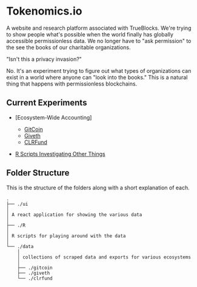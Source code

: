 # Tokenomics.io

A website and research platform associated with TrueBlocks. We're trying to show people what's possible when the world finally has globally accessible permissionless data. We no longer have to "ask permission" to the see the books of our charitable organizations.

"Isn't this a privacy invasion?"

No. It's an experiment trying to figure out what types of organizations can exist in a world where anyone can "look into the books." This is a natural thing that happens with permissionless blockchains.

## Current Experiments

- [Ecosystem-Wide Accounting]
  - [GitCoin](./gitcoin)
  - [Giveth](./giveth)
  - [CLRFund](./clrfund)

- [R Scripts Investigating Other Things](https://github.com/TrueBlocks/tokenomics)

## Folder Structure

This is the structure of the folders along with a short explanation of each.

```
.
├── ./ui
│
│ A react application for showing the various data
│
├── ./R
│
│ R scripts for playing around with the data
│
└── ./data
    │
    │ collections of scraped data and exports for various ecosystems
    │
    ├── ./gitcoin
    ├── ./giveth
    └── ./clrfund
```
